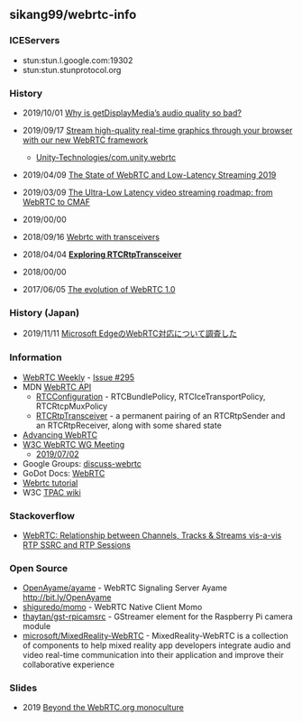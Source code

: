## sikang99/webrtc-info

### ICEServers
- stun:stun.l.google.com:19302
- stun:stun.stunprotocol.org


### History
- 2019/10/01 [Why is getDisplayMedia’s audio quality so bad?](https://medium.com/playspacetv/why-is-getdisplaymedias-audio-quality-so-bad-b49ba9cfaa83)
    
- 2019/09/17 [Stream high-quality real-time graphics through your browser with our new WebRTC framework](https://blogs.unity3d.com/kr/2019/09/17/stream-high-quality-real-time-graphics-through-your-browser-with-our-new-webrtc-framework/)
    - [Unity-Technologies/com.unity.webrtc](https://github.com/Unity-Technologies/com.unity.webrtc)
- 2019/04/09 [The State of WebRTC and Low-Latency Streaming 2019](https://www.streamingmedia.com/Articles/Editorial/Featured-Articles/The-State-of-WebRTC-and-Low-Latency-Streaming-2019-131270.aspx)
- 2019/03/09 [The Ultra-Low Latency video streaming roadmap: from WebRTC to CMAF](https://medium.com/exmachinagroup/the-ultra-low-latency-video-streaming-roadmap-from-webrtc-to-cmaf-5b0d8b4ceec2)
- 2019/00/00
- 2018/09/16 [Webrtc with transceivers](https://niccoloterreri.com/webrtc-with-transceivers)
- 2018/04/04 [**Exploring RTCRtpTransceiver**](https://blog.mozilla.org/webrtc/rtcrtptransceiver-explored/)
- 2018/00/00
- 2017/06/05 [The evolution of WebRTC 1.0](https://blog.mozilla.org/webrtc/the-evolution-of-webrtc/)


### History (Japan)
- 2019/11/11 [Microsoft EdgeのWebRTC対応について調査した](https://qiita.com/yusuke84/items/c96fdd751966a68f469c)



### Information
- [WebRTC Weekly](https://webrtcweekly.com/) - [Issue #295](https://webrtcweekly.com/issue/295/)
- MDN [WebRTC API](https://developer.mozilla.org/en-US/docs/Web/API/WebRTC_API)
    - [RTCConfiguration](https://developer.mozilla.org/en-US/docs/Web/API/RTCConfiguration) - RTCBundlePolicy, RTCIceTransportPolicy, RTCRtcpMuxPolicy
    - [RTCRtpTransceiver](https://developer.mozilla.org/en-US/docs/Web/API/RTCRtpTransceiver) - a permanent pairing of an RTCRtpSender and an RTCRtpReceiver, along with some shared state
- [Advancing WebRTC](https://blog.mozilla.org/webrtc/)
- [W3C WebRTC WG Meeting](https://www.w3.org/2011/04/webrtc/wiki/Main_Page)
    - [2019/07/02](https://docs.google.com/presentation/d/1xcvf0udNeSH7s1FOY7RRqr1dEFvokZjn-MZPjwy3iXQ/edit#slide=id.p)
- Google Groups: [discuss-webrtc]( https://groups.google.com/forum/#!forum/discuss-webrtc)
- GoDot Docs: [WebRTC](https://docs.godotengine.org/en/latest/tutorials/networking/webrtc.html)
- [Webrtc tutorial](https://www.academia.edu/35978046/Webrtc_tutorial)
- W3C [TPAC wiki](https://www.w3.org/wiki/TPAC)


### Stackoverflow
- [WebRTC: Relationship between Channels, Tracks & Streams vis-a-vis RTP SSRC and RTP Sessions](https://stackoverflow.com/questions/53673672/webrtc-relationship-between-channels-tracks-streams-vis-a-vis-rtp-ssrc-and-r)


### Open Source
- [OpenAyame/ayame](https://github.com/OpenAyame/ayame) - WebRTC Signaling Server Ayame http://bit.ly/OpenAyame
- [shiguredo/momo](https://github.com/shiguredo/momo) - WebRTC Native Client Momo 
- [thaytan/gst-rpicamsrc](https://github.com/thaytan/gst-rpicamsrc) - GStreamer element for the Raspberry Pi camera module
- [microsoft/MixedReality-WebRTC](https://github.com/microsoft/MixedReality-WebRTC) - MixedReality-WebRTC is a collection of components to help mixed reality app developers integrate audio and video real-time communication into their application and improve their collaborative experience


### Slides
- 2019 [Beyond the WebRTC.org monoculture](https://archive.fosdem.org/2019/schedule/event/beyond_webrtc_monoculture/attachments/slides/3219/export/events/attachments/beyond_webrtc_monoculture/slides/3219/Beyond_the_WebRTC_org_monoculture.pdf)



